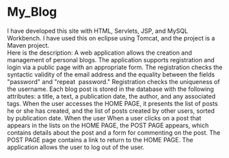 # My_Blog
I have developed this site with HTML, Servlets, JSP, and MySQL Workbench. I have used this on eclipse using Tomcat, and the project is a Maven project.    
Here is the description: 
A web application allows the creation and management of personal blogs. The application supports
registration and login via a public page with an appropriate form. The registration checks the
syntactic validity of the email address and the equality between the fields "password" and "repeat 
password." Registration checks the uniqueness of the username. Each blog post is stored in the
database with the following attributes: a title, a text, a publication date, the author, and any
associated tags. When the user accesses the HOME PAGE, it presents the list of posts he or she
has created, and the list of posts created by other users, sorted by publication date. When the user
When a user clicks on a post that appears in the lists on the HOME PAGE, the POST PAGE appears, which
contains details about the post and a form for commenting on the post. The POST PAGE page
contains a link to return to the HOME PAGE. The application allows the user to log out of
the user.
